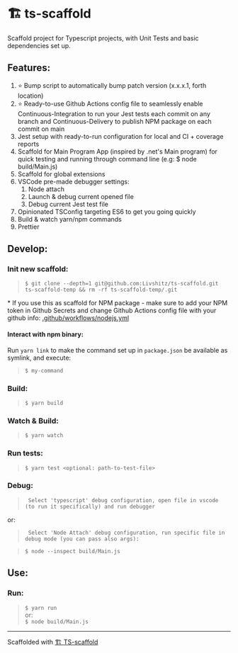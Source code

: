 # 🏗 ts-scaffold

Scaffold project for Typescript projects, with Unit Tests and basic dependencies set up.

## Features:

1. ⭐️ Bump script to automatically bump patch version (x.x.x.1, forth location)
2. ⭐️ Ready-to-use Github Actions config file to seamlessly enable Continuous-Integration to run your Jest tests each commit on any branch and Continuous-Delivery to publish NPM package on each commit on main
3. Jest setup with ready-to-run configuration for local and CI + coverage reports
4. Scaffold for Main Program App (inspired by .net's Main program) for quick testing and running through command line (e.g: $ node build/Main.js)
5. Scaffold for global extensions
6. VSCode pre-made debugger settings:
    1. Node attach
    2. Launch & debug current opened file
    3. Debug current Jest test file
7. Opinionated TSConfig targeting ES6 to get you going quickly
8. Build & watch yarn/npm commands
9. Prettier

## Develop:

### Init new scaffold:

> `$ git clone --depth=1 git@github.com:Livshitz/ts-scaffold.git ts-scaffold-temp && rm -rf ts-scaffold-temp/.git`

\* If you use this as scaffold for NPM package - make sure to add your NPM token in Github Secrets and change Github Actions config file with your github info: [.github/workflows/nodejs.yml](./.github/workflows/nodejs.yml#L36)

#### Interact with npm binary:
Run `yarn link` to make the command set up in `package.json` be available as symlink, and execute: 
> `$ my-command`  



### Build:

> `$ yarn build`

### Watch & Build:

> `$ yarn watch`

### Run tests:

> `$ yarn test <optional: path-to-test-file>`

### Debug:

> ` Select 'typescript' debug configuration, open file in vscode (to run it specifically) and run debugger`

or:

> ` Select 'Node Attach' debug configuration, run specific file in debug mode (you can pass also args):`

> `$ node --inspect build/Main.js`

## Use:

### Run:

> `$ yarn run`  
> or:  
> `$ node build/Main.js`

---

Scaffolded with [🏗 TS-scaffold](https://github.com/Livshitz/ts-scaffold.git)
